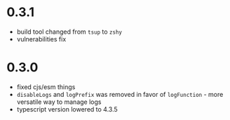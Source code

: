 # 0.3.1

- build tool changed from `tsup` to `zshy`
- vulnerabilities fix

# 0.3.0

-   fixed cjs/esm things
-   `disableLogs` and `logPrefix` was removed in favor of `logFunction` - more versatile way to manage logs
-   typescript version lowered to 4.3.5
